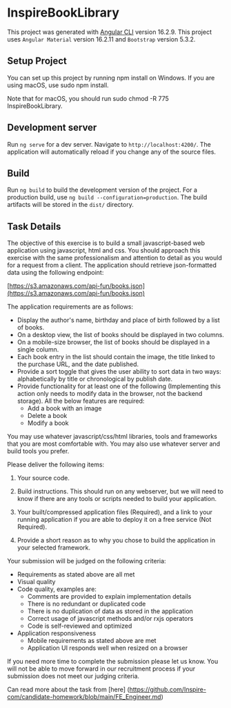 # InspireBookLibrary

This project was generated with [Angular CLI](https://github.com/angular/angular-cli) version 16.2.9. This project uses `Angular Material` version 16.2.11 and `Bootstrap` version 5.3.2.

## Setup Project

You can set up this project by running npm install on Windows. If you are using macOS, use sudo npm install.

Note that for macOS, you should run sudo chmod -R 775 InspireBookLibrary.

## Development server

Run `ng serve` for a dev server. Navigate to `http://localhost:4200/`. The application will automatically reload if you change any of the source files.

## Build

Run `ng build` to build the development version of the project. For a production build, use `ng build --configuration=production`. The build artifacts will be stored in the `dist/` directory.

## Task Details

The objective of this exercise is to build a small javascript-based web application using javascript, html and css. You should approach this exercise with the same professionalism and attention to detail as you would for a request from a client.
The application should retrieve json-formatted data using the following endpoint:

[https://s3.amazonaws.com/api-fun/books.json](https://s3.amazonaws.com/api-fun/books.json)

The application requirements are as follows:

- Display the author's name, birthday and place of birth followed by a list of books.
- On a desktop view, the list of books should be displayed in two columns.
- On a mobile-size browser, the list of books should be displayed in a single column.
- Each book entry in the list should contain the image, the title linked to the purchase URL, and the date published.
- Provide a sort toggle that gives the user ability to sort data in two ways: alphabetically by title or chronological by publish date.
- Provide functionality for at least one of the following (Implementing this action only needs to modify data in the browser, not the backend storage). All the below features are required:
    - Add a book with an image
    - Delete a book
    - Modify a book

You may use whatever javascript/css/html libraries, tools and frameworks that you are most comfortable with. You may also use whatever server and build tools you prefer.

Please deliver the following items:

1. Your source code.

2. Build instructions. This should run on any webserver, but we will need to know if there are any tools or scripts needed to build your application.

3. Your built/compressed application files (Required), and a link to your running application if you are able to deploy it on a free service (Not Required).

4. Provide a short reason as to why you chose to build the application in your selected framework.

Your submission will be judged on the following criteria:

- Requirements as stated above are all met
- Visual quality
- Code quality, examples are:
    - Comments are provided to explain implementation details
    - There is no redundant or duplicated code
    - There is no duplication of data as stored in the application
    - Correct usage of javascript methods and/or rxjs operators
    - Code is self-reviewed and optimized
- Application responsiveness
    - Mobile requirements as stated above are met
    - Application UI responds well when resized on a browser

If you need more time to complete the submission please let us know. You will not be able to move forward in our recruitment process if your submission does not meet our judging criteria.

Can read more about the task from [here] (https://github.com/Inspire-com/candidate-homework/blob/main/FE_Engineer.md)